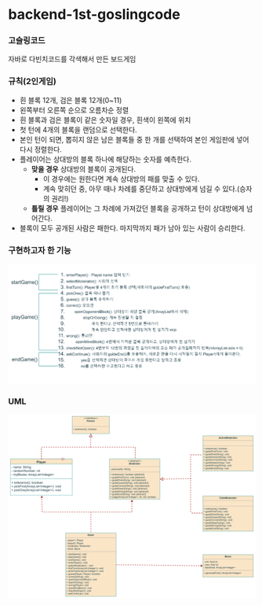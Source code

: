# backend-1st-goslingcode

### 고슬링코드

자바로 다빈치코드를 각색해서 만든 보드게임

### 규칙(2인게임)

- 흰 블록 12개, 검은 블록 12개(0~11)
- 왼쪽부터 오른쪽 순으로 오름차순 정렬
- 흰 블록과 검은 블록이 같은 숫자일 경우, 흰색이 왼쪽에 위치
- 첫 턴에 4개의 블록을 랜덤으로 선택한다.
- 본인 턴이 되면, 뽑히지 않은 남은 블록들 중 한 개를 선택하여 본인 게임판에 넣어 다시 정렬한다.
- 플레이어는 상대방의 블록 하나에 해당하는 숫자를 예측한다.
    - **맞을 경우** 상대방의 블록이 공개된다.
        - 이 경우에는 원한다면 계속 상대방의 패를 맞출 수 있다.
        - 계속 맞히던 중, 아무 때나 차례를 중단하고 상대방에게 넘길 수 있다.(승자의 권리!)
    - **틀릴 경우** 플레이어는 그 차례에 가져갔던 블록을 공개하고 턴이 상대방에게 넘어간다.
- 블록이 모두 공개된 사람은 패한다. 마지막까지 패가 남아 있는 사람이 승리한다.

### 구현하고자 한 기능

<img src="img/flow.png">

### UML

<img src="img/UML.png">
